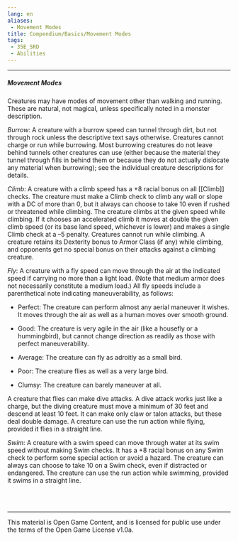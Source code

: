 ```yaml
---
lang: en
aliases:
 - Movement Modes
title: Compendium/Basics/Movement Modes
tags: 
 - 35E_SRD
 - Abilities
---
```


---
##### Movement Modes

Creatures may have modes of movement other than walking and running. These are natural, not magical, unless specifically noted in a monster description.

_Burrow_: A creature with a burrow speed can tunnel through dirt, but not through rock unless the descriptive text says otherwise. Creatures cannot charge or run while burrowing. Most burrowing creatures do not leave behind tunnels other creatures can use (either because the material they tunnel through fills in behind them or because they do not actually dislocate any material when burrowing); see the individual creature descriptions for details.

_Climb_: A creature with a climb speed has a +8 racial bonus on all [[Climb]] checks. The creature must make a Climb check to climb any wall or slope with a DC of more than 0, but it always can choose to take 10 even if rushed or threatened while climbing. The creature climbs at the given speed while climbing. If it chooses an accelerated climb it moves at double the given climb speed (or its base land speed, whichever is lower) and makes a single Climb check at a –5 penalty. Creatures cannot run while climbing. A creature retains its Dexterity bonus to Armor Class (if any) while climbing, and opponents get no special bonus on their attacks against a climbing creature.

_Fly_: A creature with a fly speed can move through the air at the indicated speed if carrying no more than a light load. (Note that medium armor does not necessarily constitute a medium load.) All fly speeds include a parenthetical note indicating maneuverability, as follows:

- Perfect: The creature can perform almost any aerial maneuver it wishes. It moves through the air as well as a human moves over smooth ground.
    
- Good: The creature is very agile in the air (like a housefly or a hummingbird), but cannot change direction as readily as those with perfect maneuverability.
    
- Average: The creature can fly as adroitly as a small bird.
    
- Poor: The creature flies as well as a very large bird.
    
- Clumsy: The creature can barely maneuver at all.
    

A creature that flies can make dive attacks. A dive attack works just like a charge, but the diving creature must move a minimum of 30 feet and descend at least 10 feet. It can make only claw or talon attacks, but these deal double damage. A creature can use the run action while flying, provided it flies in a straight line.

_Swim_: A creature with a swim speed can move through water at its swim speed without making Swim checks. It has a +8 racial bonus on any Swim check to perform some special action or avoid a hazard. The creature can always can choose to take 10 on a Swim check, even if distracted or endangered. The creature can use the run action while swimming, provided it swims in a straight line.


<br><br>

---

This material is Open Game Content, and is licensed for public use under the terms of the Open Game License v1.0a.
